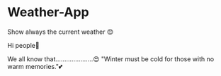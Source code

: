 # Weather-App
Show always the current weather 😊
 
 
 
 Hi people👋
 
 We all know that.....................😍
 "Winter must be cold for those with no warm memories."💕
